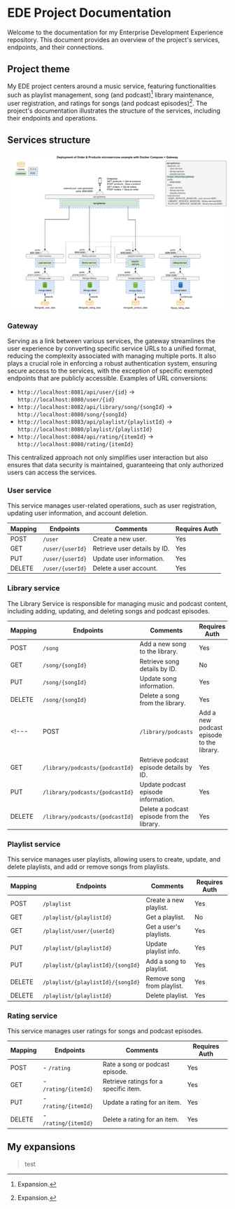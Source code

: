 # EDE Project Documentation

Welcome to the documentation for my Enterprise Development Experience repository. This document provides an overview of the project's services, endpoints, and their connections.

## Project theme

My EDE project centers around a music service, featuring functionalities such as playlist management, song (and podcast)[^1] library maintenance, user registration, and ratings for songs (and podcast episodes)[^1]. The project's documentation illustrates the structure of the services, including their endpoints and operations.

[^1]: Expansion.
## Services structure

![Project diagram](projectDiagram.png)

### Gateway

Serving as a link between various services, the gateway streamlines the user experience by converting specific service URLs to a unified format, reducing the complexity associated with managing multiple ports. It also plays a crucial role in enforcing a robust authentication system, ensuring secure access to the services, with the exception of specific exempted endpoints that are publicly accessible. 
Examples of URL conversions:

- `http://localhost:8081/api/user/{id}`             -> `http://localhost:8080/user/{id}`
- `http://localhost:8082/api/library/song/{songId}` -> `http://localhost:8080/song/{songId}`
- `http://localhost:8083/api/playlist/{playlistId}` -> `http://localhost:8080/playlist/{playlistId}`
- `http://localhost:8084/api/rating/{itemId}`       -> `http://localhost:8080/rating/{itemId}`

This centralized approach not only simplifies user interaction but also ensures that data security is maintained, guaranteeing that only authorized users can access the services.

### User service

This service manages user-related operations, such as user registration, updating user information, and account deletion.

| Mapping | Endpoints        | Comments                     | Requires Auth |
| ------- | ---------------- | ---------------------------- | ------------- |
| POST    | `/user`          | Create a new user.           | Yes            |
| GET     | `/user/{userId}` | Retrieve user details by ID. | Yes            |
| PUT     | `/user/{userId}` | Update user information.     | Yes            |
| DELETE  | `/user/{userId}` | Delete a user account.       | Yes            |

### Library service

The Library Service is responsible for managing music and podcast content, including adding, updating, and deleting songs and podcast episodes.

| Mapping | Endpoints                       | Comments                                   | Requires Auth |
| --------- | ------------------------------- | ------------------------------------------ | ------------------- |
| POST      | `/song`                 | Add a new song to the library.             | Yes |
| GET       | `/song/{songId}`        | Retrieve song details by ID.               | No |
| PUT       | `/song/{songId}`        | Update song information.                   | Yes |
| DELETE    | `/song/{songId}`        | Delete a song from the library.            | Yes |
<!---| POST      | `/library/podcasts`             | Add a new podcast episode to the library.  | Yes |
| GET       | `/library/podcasts/{podcastId}` | Retrieve podcast episode details by ID.    | Yes |
| PUT       | `/library/podcasts/{podcastId}` | Update podcast episode information.        | Yes |
| DELETE    | `/library/podcasts/{podcastId}` | Delete a podcast episode from the library. | Yes |-->

### Playlist service

This service manages user playlists, allowing users to create, update, and delete playlists, and add or remove songs from playlists.

| Mapping | Endpoints                         | Comments                   | Requires Auth |
| --------- | --------------------------------- | -------------------------- | ------------------- |
| POST      | `/playlist`                       | Create a new playlist.     | Yes |
| GET       | `/playlist/{playlistId}`          | Get a playlist.            | No |
| GET       | `/playlist/user/{userId}`         | Get a user's playlists.    | Yes |
| PUT       | `/playlist/{playlistId}`          | Update playlist info.      | Yes |
| PUT       | `/playlist/{playlistId}/{songId}` | Add a song to playlist.    | Yes |
| DELETE    | `/playlist/{playlistId}/{songId}` | Remove song from playlist. | Yes |
| DELETE    | `/playlist/{playlistId}`          | Delete playlist.           | Yes |

### Rating service

This service manages user ratings for songs and podcast episodes.

| Mapping | Endpoints          | Comments                              | Requires Auth |
| ------- | ------------------ | ------------------------------------- | ------------- |
| POST    | - `/rating`        | Rate a song or podcast episode.       | Yes            |
| GET     | - `/rating/{itemId}` | Retrieve ratings for a specific item. | Yes            |
| PUT     | - `/rating/{itemId}` | Update a rating for an item.          | Yes            |
| DELETE  | - `/rating/{itemId}` | Delete a rating for an item.          | Yes            |


## My expansions
> test
